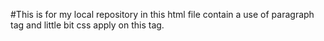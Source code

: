 #This is for my local repository in this html file contain a use of paragraph tag and little bit css apply on this tag.